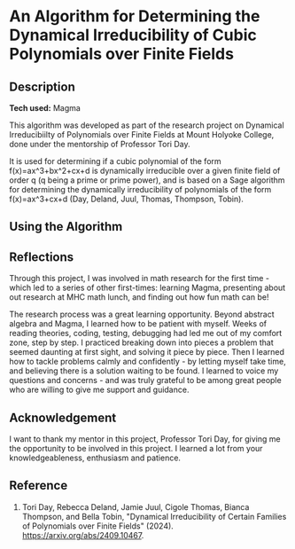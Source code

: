 # An Algorithm for Determining the Dynamical Irreducibility of Cubic Polynomials over Finite Fields

## Description

**Tech used:** Magma

This algorithm was developed as part of the research project on Dynamical Irreducibiilty of Polynomials over Finite Fields at Mount Holyoke College, done under the mentorship of Professor Tori Day.

It is used for determining if a cubic polynomial of the form f(x)=ax^3+bx^2+cx+d is dynamically irreducible over a given finite field of order q (q being a prime or prime power), and is based on a Sage algorithm for determining the dynamically irreducibility of polynomials of the form f(x)=ax^3+cx+d (Day, Deland, Juul, Thomas, Thompson, Tobin).

## Using the Algorithm

## Reflections

Through this project, I was involved in math research for the first time - which led to a series of other first-times: learning Magma, presenting about out research at MHC math lunch, and finding out how fun math can be!

The research process was a great learning opportunity. Beyond abstract algebra and Magma, I learned how to be patient with myself. Weeks of reading theories, coding, testing, debugging had led me out of my comfort zone, step by step. I practiced breaking down into pieces a problem that seemed daunting at first sight, and solving it piece by piece. Then I learned how to tackle problems calmly and confidently - by letting myself take time, and believing there is a solution waiting to be found. I learned to voice my questions and concerns - and was truly grateful to be among great people who are willing to give me support and guidance.

## Acknowledgement

I want to thank my mentor in this project, Professor Tori Day, for giving me the opportunity to be involved in this project. I learned a lot from your knowledgeableness, enthusiasm and patience.

## Reference

1. Tori Day, Rebecca Deland, Jamie Juul, Cigole Thomas, Bianca Thompson, and Bella Tobin, "Dynamical Irreducibility of Certain Families of Polynomials over Finite Fields" (2024). https://arxiv.org/abs/2409.10467.